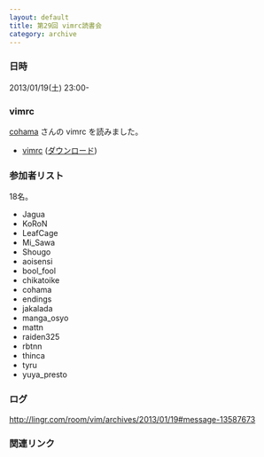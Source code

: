```yaml
---
layout: default
title: 第29回 vimrc読書会
category: archive
---
```


### 日時
2013/01/19(土) 23:00-

### vimrc
[cohama](https://github.com/cohama) さんの vimrc を読みました。

- [vimrc](https://github.com/cohama/.vim/blob/284b2c2a4af9372aea257fd2465cc1eb8d52e584/.vimrc) ([ダウンロード](https://raw.github.com/cohama/.vim/284b2c2a4af9372aea257fd2465cc1eb8d52e584/.vimrc))

### 参加者リスト

18名。

- Jagua
- KoRoN
- LeafCage
- Mi_Sawa
- Shougo
- aoisensi
- bool_fool
- chikatoike
- cohama
- endings
- jakalada
- manga_osyo
- mattn
- raiden325
- rbtnn
- thinca
- tyru
- yuya_presto

### ログ
<http://lingr.com/room/vim/archives/2013/01/19#message-13587673>

### 関連リンク

